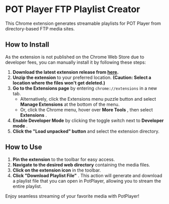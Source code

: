 
# POT Player FTP Playlist Creator

This Chrome extension generates streamable playlists for POT Player from directory-based FTP media sites.

## How to Install

As the extension is not published on the Chrome Web Store due to developer fees, you can manually install it by following these steps:

1. **Download the latest extension release from [here](#).**
2. **Unzip the extension** to your preferred location. **(Caution: Select a location where the files won't get deleted.)**
3. **Go to the Extensions page** by entering `chrome://extensions` in a new tab.
   * Alternatively, click the Extensions menu puzzle button and select **Manage Extensions** at the bottom of the menu.
   * Or, click the Chrome menu, hover over  **More Tools** , then select  **Extensions** .
4. **Enable Developer Mode** by clicking the toggle switch next to  **Developer mode** .
5. **Click the "Load unpacked" button** and select the extension directory.

## How to Use

1. **Pin the extension** to the toolbar for easy access.
2. **Navigate to the desired web directory** containing the media files.
3. **Click on the extension icon** in the toolbar.
4. **Click "Download Playlist File"** . This action will generate and download a playlist file that you can open in PotPlayer, allowing you to stream the entire playlist.

Enjoy seamless streaming of your favorite media with PotPlayer!
